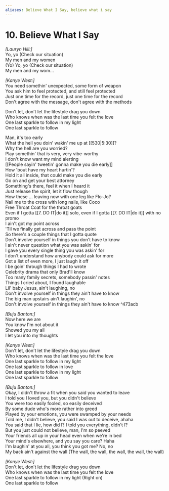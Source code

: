 ```yaml
---
aliases: Believe What I Say, believe what i say
---
```


# 10. Believe What I Say

_[Lauryn Hill:]_  
Yo, yo (Check our situation)  
My men and my women  
(Yo) Yo, yo (Check our situation)  
My men and my wom…  

_[Kanye West:]_  
You need somethin' unexpected, some form of weapon  
You ask him to feel protected, and still feel protected  
Just one time for the record, just one time for the record  
Don't agree with the message, don't agree with the methods  

Don't let, don't let the lifestyle drag you down  
Who knows when was the last time you felt the love  
One last sparkle to follow in my light  
One last sparkle to follow  

Man, it's too early  
What the hell you doin' wakin' me up at [[530|5:30]]?  
Why the hell are you worried?  
Play somethin' that is very, very vibe-worthy  
I don't know want my mind alerting  
[[People sayin' tweetin' gonna make you die early]]  
How 'bout have my heart hurtin'?  
Hold it all inside, that could make you die early  
Go on and get your best attorney  
Something's there, feel it when I heard it  
Just release the spirit, let it flow though  
How these … leaving now with one leg like Flo-Jo?  
Nail me to the cross with long nails, like Coco  
Free Throat Coat for the throat goats  
Even if I gotta [[7. DO IT|do it]] solo, even if I gotta [[7. DO IT|do it]] with no promo  
I ain't got my point across  
'Til we finally get across and pass the point  
So there's a couple things that I gotta quote  
Don't involve yourself in things you don't have to know  
I ain't never question what you was askin' for  
I gave you every single thing you was askin' for  
I don't understand how anybody could ask for more  
Got a list of even more, I just laugh it off  
I be goin' through things I had to wrote  
Celebrity drama that only Brad'll know  
Too many family secrets, somebody passin' notes  
Things I cried about, I found laughable  
Lil' baby Jesus, ain't laughing, no  
Don't involve yourself in things they ain't have to know  
The big man upstairs ain't laughin', no  
Don't involve yourself in things they ain't have to know ^473acb

_[Buju Banton:]_  
Now here we are  
You know I'm not about it  
Showed you my all  
I let you into my thoughts  

_[Kanye West:]_  
Don't let, don't let the lifestyle drag you down  
Who knows when was the last time you felt the love  
One last sparkle to follow in my light  
One last sparkle to follow in love  
One last sparkle to follow in my light  
One last sparkle to follow  

_[Buju Banton:]_  
Okay, I didn't throw a fit when you said you wanted to leave  
I told you I loved you, but you didn't believe  
You were too easily fooled, so easily deceived  
By some dude who's more rather into greed  
Played by your emotions, you were swamped by your needs  
Told me, I didn't believe, you said I was out to deceive, ahaha  
You said that I lie, how did I? I told you everything, didn't I?  
But you just could not believe, man, I'm so peeved  
Your friends all up in your head even when we're in bed  
Your mind's elsewhere, and you say you care? Haha  
I'm laughin' at you all, you think you got me? No, no  
My back ain't against the wall (The wall, the wall, the wall, the wall, the wall)  

_[Kanye West:]_  
Don't let, don't let the lifestyle drag you down  
Who knows when was the last time you felt the love  
One last sparkle to follow in my light (Right on)  
One last sparkle to follow
